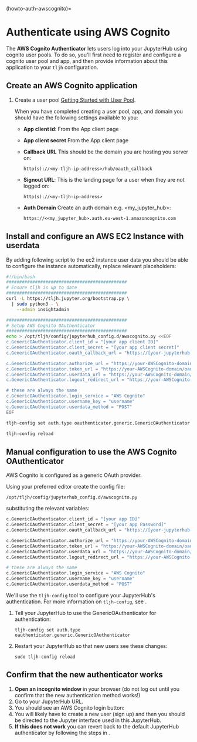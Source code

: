 (howto-auth-awscognito)=

# Authenticate using AWS Cognito

The **AWS Cognito Authenticator** lets users log into your JupyterHub using
cognito user pools. To do so, you'll first need to register and configure a
cognito user pool and app, and then provide information about this
application to your `tljh` configuration.

## Create an AWS Cognito application

1. Create a user pool [Getting Started with User Pool](https://docs.aws.amazon.com/cognito/latest/developerguide/getting-started-with-cognito-user-pools.html).

   When you have completed creating a user pool, app, and domain you should have the following settings available to you:

   - **App client id**: From the App client page

   - **App client secret** From the App client page

   - **Callback URL** This should be the domain you are hosting you server on:

     ```
     http(s)://<my-tljh-ip-address>/hub/oauth_callback
     ```

   - **Signout URL**: This is the landing page for a user when they are not logged on:

     ```
     http(s)://<my-tljh-ip-address>
     ```

   - **Auth Domain** Create an auth domain e.g. \<my_jupyter_hub>:

     ```
     https://<<my_jupyter_hub>.auth.eu-west-1.amazoncognito.com
     ```

## Install and configure an AWS EC2 Instance with userdata

By adding following script to the ec2 instance user data you should be
able to configure the instance automatically, replace relevant placeholders:

```bash
#!/bin/bash
##############################################
# Ensure tljh is up to date
##############################################
curl -L https://tljh.jupyter.org/bootstrap.py \
  | sudo python3 - \
    --admin insightadmin

##############################################
# Setup AWS Cognito OAuthenticator
##############################################
echo > /opt/tljh/config/jupyterhub_config.d/awscognito.py <<EOF
c.GenericOAuthenticator.client_id = "[your app client ID]"
c.GenericOAuthenticator.client_secret = "[your app client secret]"
c.GenericOAuthenticator.oauth_callback_url = "https://[your-jupyterhub-host]/hub/oauth_callback"

c.GenericOAuthenticator.authorize_url = "https://your-AWSCognito-domain/oauth2/authorize"
c.GenericOAuthenticator.token_url = "https://your-AWSCognito-domain/oauth2/token"
c.GenericOAuthenticator.userdata_url = "https://your-AWSCognito-domain/oauth2/userInfo"
c.GenericOAuthenticator.logout_redirect_url = "https://your-AWSCognito-domain/oauth2/logout"

# these are always the same
c.GenericOAuthenticator.login_service = "AWS Cognito"
c.GenericOAuthenticator.username_key = "username"
c.GenericOAuthenticator.userdata_method = "POST"
EOF

tljh-config set auth.type oauthenticator.generic.GenericOAuthenticator

tljh-config reload
```

## Manual configuration to use the AWS Cognito OAuthenticator

AWS Cognito is configured as a generic OAuth provider.

Using your preferred editor create the config file:

```
/opt/tljh/config/jupyterhub_config.d/awscognito.py
```

substituting the relevant variables:

```python
c.GenericOAuthenticator.client_id = "[your app ID]"
c.GenericOAuthenticator.client_secret = "[your app Password]"
c.GenericOAuthenticator.oauth_callback_url = "https://[your-jupyterhub-host]/hub/oauth_callback"

c.GenericOAuthenticator.authorize_url = "https://your-AWSCognito-domain/oauth2/authorize"
c.GenericOAuthenticator.token_url = "https://your-AWSCognito-domain/oauth2/token"
c.GenericOAuthenticator.userdata_url = "https://your-AWSCognito-domain/oauth2/userInfo"
c.GenericOAuthenticator.logout_redirect_url = "https://your-AWSCognito-domain/oauth2/logout"

# these are always the same
c.GenericOAuthenticator.login_service = "AWS Cognito"
c.GenericOAuthenticator.username_key = "username"
c.GenericOAuthenticator.userdata_method = "POST"
```

We'll use the `tljh-config` tool to configure your JupyterHub's authentication.
For more information on `tljh-config`, see [](/topic/tljh-config).

1. Tell your JupyterHub to use the GenericOAuthenticator for authentication:

   ```
   tljh-config set auth.type oauthenticator.generic.GenericOAuthenticator
   ```

2. Restart your JupyterHub so that new users see these changes:

   ```
   sudo tljh-config reload
   ```

## Confirm that the new authenticator works

1. **Open an incognito window** in your browser (do not log out until you confirm
   that the new authentication method works!)
2. Go to your JupyterHub URL.
3. You should see an AWS Cognito login button:
4. You will likely have to create a new user (sign up) and then you should be directed to the
   Jupyter interface used in this JupyterHub.
5. **If this does not work** you can revert back to the default
   JupyterHub authenticator by following the steps in [](/howto/auth/firstuse).

